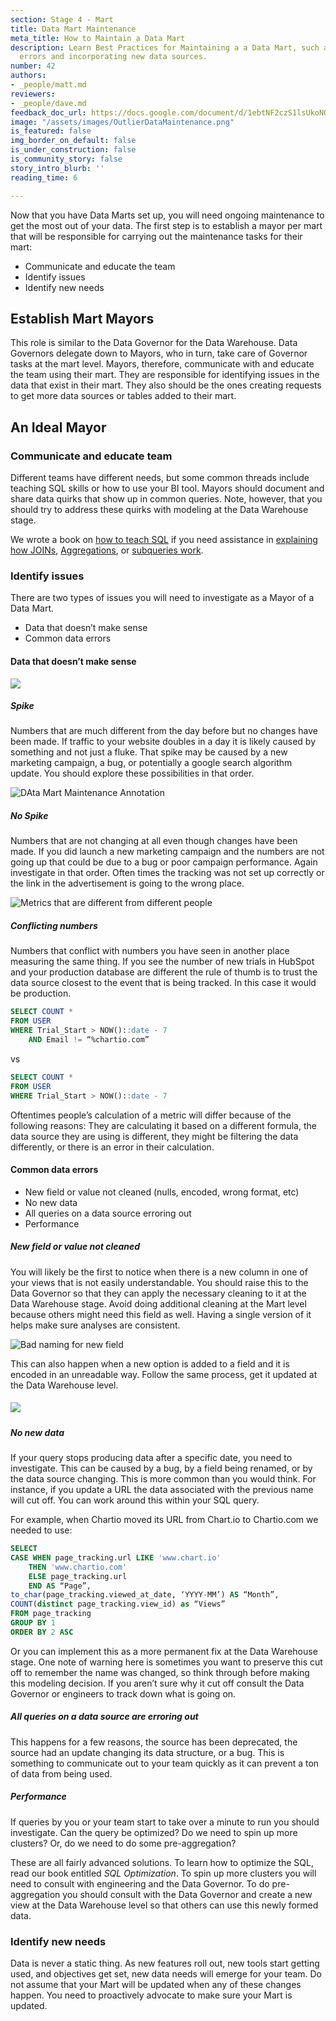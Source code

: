 ```yaml
---
section: Stage 4 - Mart
title: Data Mart Maintenance
meta_title: How to Maintain a Data Mart
description: Learn Best Practices for Maintaining a a Data Mart, such as handling
  errors and incorporating new data sources.
number: 42
authors:
- _people/matt.md
reviewers:
- _people/dave.md
feedback_doc_url: https://docs.google.com/document/d/1ebtNF2czS1lsUkoNQVPZphOcvgY8SeL9egcPxrVNNp0/edit?usp=sharing
image: "/assets/images/OutlierDataMaintenance.png"
is_featured: false
img_border_on_default: false
is_under_construction: false
is_community_story: false
story_intro_blurb: ''
reading_time: 6

---
```

Now that you have Data Marts set up, you will need ongoing maintenance to get the most out of your data. The first step is to establish a mayor per mart that will be responsible for carrying out the maintenance tasks for their mart:

* Communicate and educate the team
* Identify issues
* Identify new needs

## Establish Mart Mayors

This role is similar to the Data Governor for the Data Warehouse. Data Governors delegate down to Mayors, who in turn, take care of Governor tasks at the mart level. Mayors, therefore, communicate with and educate the team using their mart. They are responsible for identifying issues in the data that exist in their mart. They also should be the ones creating requests to get more data sources or tables added to their mart.

## An Ideal Mayor

### Communicate and educate team

Different teams have different needs, but some common threads include teaching SQL skills or how to use your BI tool. Mayors should document and share data quirks that show up in common queries. Note, however, that you should try to address these quirks with modeling at the Data Warehouse stage.

We wrote a book on [how to teach SQL](https://dataschool.com/how-to-teach-people-sql/) if you need assistance in [explaining how JOINs](https://dataschool.com/how-to-teach-people-sql/sql-join-types-explained-visually/), [Aggregations](https://dataschool.com/how-to-teach-people-sql/how-sql-aggregations-work/), or [subqueries work](https://dataschool.com/how-to-teach-people-sql/how-sql-subqueries-work/).

### Identify issues

There are two types of issues you will need to investigate as a Mayor of a Data Mart.

* Data that doesn’t make sense
* Common data errors

#### Data that doesn’t make sense

![](/assets/images/OutlierDataMaintenanceSignal.png)

##### Spike

Numbers that are much different from the day before but no changes have been made. If traffic to your website doubles in a day it is likely caused by something and not just a fluke. That spike may be caused by a new marketing campaign, a bug, or potentially a google search algorithm update. You should explore these possibilities in that order.

![DAta Mart Maintenance Annotation](/assets/images/AnnotationMaintenance.png "Annotate data")

##### No Spike

Numbers that are not changing at all even though changes have been made. If you did launch a new marketing campaign and the numbers are not going up that could be due to a bug or poor campaign performance. Again investigate in that order. Often times the tracking was not set up correctly or the link in the advertisement is going to the wrong place.

![Metrics that are different from different people](/assets/images/ConflictingMetrics.png "Conflicting Metrics")

##### Conflicting numbers

Numbers that conflict with numbers you have seen in another place measuring the same thing. If you see the number of new trials in HubSpot and your production database are different the rule of thumb is to trust the data source closest to the event that is being tracked. In this case it would be production.

```sql
SELECT COUNT *
FROM USER
WHERE Trial_Start > NOW()::date - 7 
	AND Email != “%chartio.com”
```

vs

```sql
SELECT COUNT *
FROM USER
WHERE Trial_Start > NOW()::date - 7
```

Oftentimes people’s calculation of a metric will differ because of the following reasons: They are calculating it based on a different formula, the data source they are using is different, they might be filtering the data differently, or there is an error in their calculation.

#### Common data errors

* New field or value not cleaned (nulls, encoded, wrong format, etc)
* No new data
* All queries on a data source erroring out
* Performance

##### New field or value not cleaned

You will likely be the first to notice when there is a new column in one of your views that is not easily understandable. You should raise this to the Data Governor so that they can apply the necessary cleaning to it at the Data Warehouse stage. Avoid doing additional cleaning at the Mart level because others might need this field as well. Having a single version of it helps make sure analyses are consistent.

![Bad naming for new field](/assets/images/NewField.png "New Field")

This can also happen when a new option is added to a field and it is encoded in an unreadable way. Follow the same process, get it updated at the Data Warehouse level.

##### ![](/assets/images/NoNewData.png)

##### No new data

If your query stops producing data after a specific date, you need to investigate. This can be caused by a bug, by a field being renamed, or by the data source changing. This is more common than you would think. For instance, if you update a URL the data associated with the previous name will cut off. You can work around this within your SQL query.

For example, when Chartio moved its URL from Chart.io to Chartio.com we needed to use:

```sql
SELECT
CASE WHEN page_tracking.url LIKE 'www.chart.io' 
	THEN 'www.chartio.com'
    ELSE page_tracking.url 
    END AS “Page”,
to_char(page_tracking.viewed_at_date, ‘YYYY-MM’) AS “Month”,
COUNT(distinct page_tracking.view_id) as “Views”
FROM page_tracking
GROUP BY 1
ORDER BY 2 ASC
```

Or you can implement this as a more permanent fix at the Data Warehouse stage. One note of warning here is sometimes you want to preserve this cut off to remember the name was changed, so think through before making this modeling decision. If you aren’t sure why it cut off consult the Data Governor or engineers to track down what is going on.

##### All queries on a data source are erroring out

This happens for a few reasons, the source has been deprecated, the source had an update changing its data structure, or a bug. This is something to communicate out to your team quickly as it can prevent a ton of data from being used.

##### Performance

If queries by you or your team start to take over a minute to run you should investigate. Can the query be optimized? Do we need to spin up more clusters? Or, do we need to do some pre-aggregation?

These are all fairly advanced solutions. To learn how to optimize the SQL, read our book entitled _SQL Optimization_. To spin up more clusters you will need to consult with engineering and the Data Governor. To do pre-aggregation you should consult with the Data Governor and create a new view at the Data Warehouse level so that others can use this newly formed data.

### Identify new needs

Data is never a static thing. As new features roll out, new tools start getting used, and objectives get set, new data needs will emerge for your team. Do not assume that your Mart will be updated when any of these changes happen. You need to proactively advocate to make sure your Mart is updated.